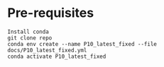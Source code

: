 # Pre-requisites 
```
Install conda
git clone repo
conda env create --name P10_latest_fixed --file docs/P10_latest_fixed.yml
conda activate P10_latest_fixed
```
